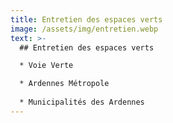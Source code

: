 ```yaml
---
title: Entretien des espaces verts
image: /assets/img/entretien.webp
text: >-
  ## Entretien des espaces verts

  * Voie Verte

  * Ardennes Métropole
  
  * Municipalités des Ardennes
---
```

